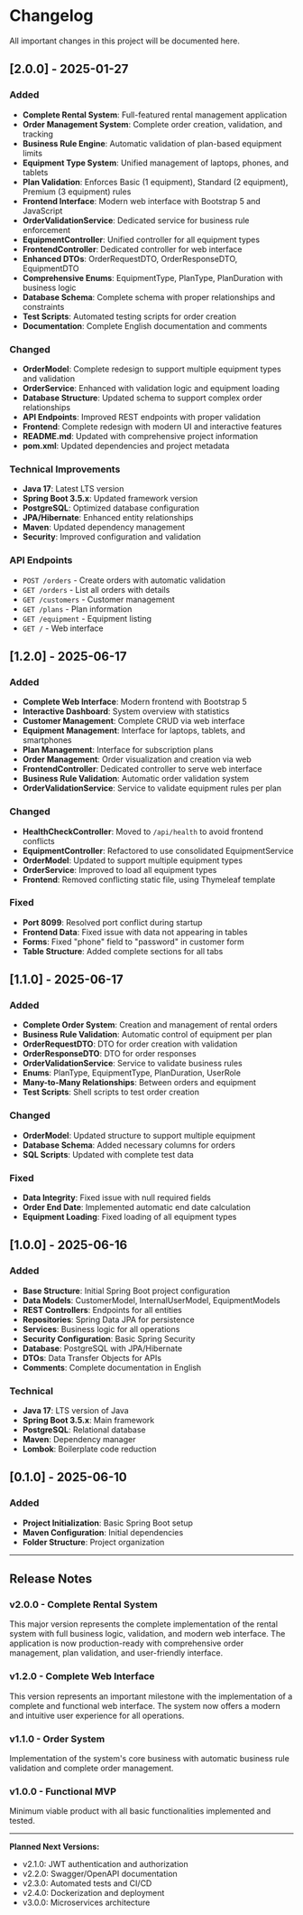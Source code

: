 # Changelog

All important changes in this project will be documented here.

## [2.0.0] - 2025-01-27
### Added
- **Complete Rental System**: Full-featured rental management application
- **Order Management System**: Complete order creation, validation, and tracking
- **Business Rule Engine**: Automatic validation of plan-based equipment limits
- **Equipment Type System**: Unified management of laptops, phones, and tablets
- **Plan Validation**: Enforces Basic (1 equipment), Standard (2 equipment), Premium (3 equipment) rules
- **Frontend Interface**: Modern web interface with Bootstrap 5 and JavaScript
- **OrderValidationService**: Dedicated service for business rule enforcement
- **EquipmentController**: Unified controller for all equipment types
- **FrontendController**: Dedicated controller for web interface
- **Enhanced DTOs**: OrderRequestDTO, OrderResponseDTO, EquipmentDTO
- **Comprehensive Enums**: EquipmentType, PlanType, PlanDuration with business logic
- **Database Schema**: Complete schema with proper relationships and constraints
- **Test Scripts**: Automated testing scripts for order creation
- **Documentation**: Complete English documentation and comments

### Changed
- **OrderModel**: Complete redesign to support multiple equipment types and validation
- **OrderService**: Enhanced with validation logic and equipment loading
- **Database Structure**: Updated schema to support complex order relationships
- **API Endpoints**: Improved REST endpoints with proper validation
- **Frontend**: Complete redesign with modern UI and interactive features
- **README.md**: Updated with comprehensive project information
- **pom.xml**: Updated dependencies and project metadata

### Technical Improvements
- **Java 17**: Latest LTS version
- **Spring Boot 3.5.x**: Updated framework version
- **PostgreSQL**: Optimized database configuration
- **JPA/Hibernate**: Enhanced entity relationships
- **Maven**: Updated dependency management
- **Security**: Improved configuration and validation

### API Endpoints
- `POST /orders` - Create orders with automatic validation
- `GET /orders` - List all orders with details
- `GET /customers` - Customer management
- `GET /plans` - Plan information
- `GET /equipment` - Equipment listing
- `GET /` - Web interface

## [1.2.0] - 2025-06-17
### Added
- **Complete Web Interface**: Modern frontend with Bootstrap 5
- **Interactive Dashboard**: System overview with statistics
- **Customer Management**: Complete CRUD via web interface
- **Equipment Management**: Interface for laptops, tablets, and smartphones
- **Plan Management**: Interface for subscription plans
- **Order Management**: Order visualization and creation via web
- **FrontendController**: Dedicated controller to serve web interface
- **Business Rule Validation**: Automatic order validation system
- **OrderValidationService**: Service to validate equipment rules per plan

### Changed
- **HealthCheckController**: Moved to `/api/health` to avoid frontend conflicts
- **EquipmentController**: Refactored to use consolidated EquipmentService
- **OrderModel**: Updated to support multiple equipment types
- **OrderService**: Improved to load all equipment types
- **Frontend**: Removed conflicting static file, using Thymeleaf template

### Fixed
- **Port 8099**: Resolved port conflict during startup
- **Frontend Data**: Fixed issue with data not appearing in tables
- **Forms**: Fixed "phone" field to "password" in customer form
- **Table Structure**: Added complete sections for all tabs

## [1.1.0] - 2025-06-17
### Added
- **Complete Order System**: Creation and management of rental orders
- **Business Rule Validation**: Automatic control of equipment per plan
- **OrderRequestDTO**: DTO for order creation with validation
- **OrderResponseDTO**: DTO for order responses
- **OrderValidationService**: Service to validate business rules
- **Enums**: PlanType, EquipmentType, PlanDuration, UserRole
- **Many-to-Many Relationships**: Between orders and equipment
- **Test Scripts**: Shell scripts to test order creation

### Changed
- **OrderModel**: Updated structure to support multiple equipment
- **Database Schema**: Added necessary columns for orders
- **SQL Scripts**: Updated with complete test data

### Fixed
- **Data Integrity**: Fixed issue with null required fields
- **Order End Date**: Implemented automatic end date calculation
- **Equipment Loading**: Fixed loading of all equipment types

## [1.0.0] - 2025-06-16
### Added
- **Base Structure**: Initial Spring Boot project configuration
- **Data Models**: CustomerModel, InternalUserModel, EquipmentModels
- **REST Controllers**: Endpoints for all entities
- **Repositories**: Spring Data JPA for persistence
- **Services**: Business logic for all operations
- **Security Configuration**: Basic Spring Security
- **Database**: PostgreSQL with JPA/Hibernate
- **DTOs**: Data Transfer Objects for APIs
- **Comments**: Complete documentation in English

### Technical
- **Java 17**: LTS version of Java
- **Spring Boot 3.5.x**: Main framework
- **PostgreSQL**: Relational database
- **Maven**: Dependency manager
- **Lombok**: Boilerplate code reduction

## [0.1.0] - 2025-06-10
### Added
- **Project Initialization**: Basic Spring Boot setup
- **Maven Configuration**: Initial dependencies
- **Folder Structure**: Project organization

---

## Release Notes

### v2.0.0 - Complete Rental System
This major version represents the complete implementation of the rental system with full business logic, validation, and modern web interface. The application is now production-ready with comprehensive order management, plan validation, and user-friendly interface.

### v1.2.0 - Complete Web Interface
This version represents an important milestone with the implementation of a complete and functional web interface. The system now offers a modern and intuitive user experience for all operations.

### v1.1.0 - Order System
Implementation of the system's core business with automatic business rule validation and complete order management.

### v1.0.0 - Functional MVP
Minimum viable product with all basic functionalities implemented and tested.

---

**Planned Next Versions:**
- v2.1.0: JWT authentication and authorization
- v2.2.0: Swagger/OpenAPI documentation
- v2.3.0: Automated tests and CI/CD
- v2.4.0: Dockerization and deployment
- v3.0.0: Microservices architecture
